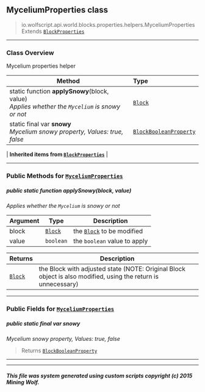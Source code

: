 ## MyceliumProperties __class__

>io.wolfscript.api.world.blocks.properties.helpers.MyceliumProperties
>Extends [`BlockProperties`](BlockProperties.md)

---

### Class Overview

Mycelium properties helper

Method | Type   
--- | :--- 
static function __applySnowy__(block, value) <br> _Applies whether the `Mycelium` is snowy or not_ | [`Block`](../../Block.md)
static final var __snowy__ <br> _Mycelium snowy property, Values: true, false_ | [`BlockBooleanProperty`](../BlockBooleanProperty.md)
 |
__Inherited items from [`BlockProperties`](BlockProperties.md)__ |





---


### Public Methods for [`MyceliumProperties`](MyceliumProperties.md)

##### <a id='applysnowy'></a>public static function __applySnowy__(block, value)

_Applies whether the `Mycelium` is snowy or not_

Argument | Type | Description  
--- | --- | --- 
block | [`Block`](../../Block.md) | the [`Block`](../../Block.md) to be modified
value | `boolean` | the `boolean` value to apply

Returns | Description
--- | --- 
[`Block`](../../Block.md) | the Block with adjusted state (NOTE: Original Block object is also modified, using the return is unnecessary)


---

### Public Fields for [`MyceliumProperties`](MyceliumProperties.md)

##### <a id='snowy'></a>public static final var __snowy__

_Mycelium snowy property, Values: true, false_

>Returns
>  [`BlockBooleanProperty`](../BlockBooleanProperty.md)

---


---


##### This file was system generated using custom scripts copyright (c) 2015 Mining Wolf.
	

